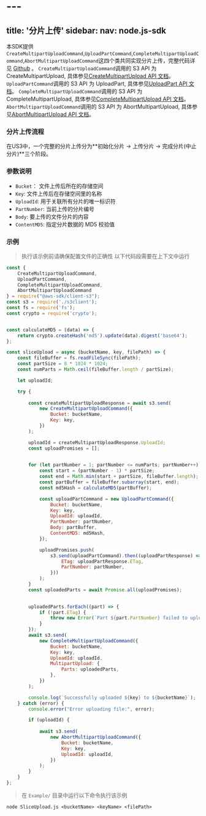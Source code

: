 # --- 
title: '分片上传'
sidebar:
 nav: node.js-sdk
---
本SDK提供`CreateMultipartUploadCommand`,`UploadPartCommand`,`CompleteMultipartUploadCommand`,`AbortMultipartUploadCommand`这四个类共同实现分片上传，完整代码详见 [Github](https://github.com/aws/aws-sdk-js-v3/tree/main/clients/client-s3/src/commands) 。
`CreateMultipartUploadCommand`调用的 S3 API 为 CreateMultipartUpload, 具体参见[CreateMultipartUpload API 文档](https://docs.aws.amazon.com/AmazonS3/latest/API/API_CreateMultipartUpload.html)。
`UploadPartCommand`调用的 S3 API 为 UploadPart, 具体参见[UploadPart API 文档](https://docs.aws.amazon.com/AmazonS3/latest/API/API_UploadPart.html)。
`CompleteMultipartUploadCommand`调用的 S3 API 为 CompleteMultipartUpload, 具体参见[CompleteMultipartUpload API 文档](https://docs.aws.amazon.com/AmazonS3/latest/API/API_CompleteMultipartUpload.html)。
`AbortMultipartUploadCommand`调用的 S3 API 为 AbortMultipartUpload, 具体参见[AbortMultipartUpload API 文档](https://docs.aws.amazon.com/AmazonS3/latest/API/API_AbortMultipartUpload.html)。


### 分片上传流程
在US3中，一个完整的分片上传分为**初始化分片 -> 上传分片 -> 完成分片(中止分片)**三个阶段。


### 参数说明
- `Bucket`： 文件上传后所在的存储空间
- `Key`: 文件上传后在存储空间里的名称
- `UploadId`: 用于关联所有分片的唯一标识符
- `PartNumber`: 当前上传的分片编号
- `Body`: 要上传的文件分片的内容
- `ContentMD5`: 指定分片数据的 MD5 校验值

### 示例
> 执行该示例前请确保配置文件的正确性
> 以下代码段需要在上下文中运行

```javascript
const {
    CreateMultipartUploadCommand,
    UploadPartCommand,
    CompleteMultipartUploadCommand,
    AbortMultipartUploadCommand
} = require("@aws-sdk/client-s3");
const s3 = require('./s3client');
const fs = require('fs');
const crypto = require('crypto');


const calculateMD5 = (data) => {
    return crypto.createHash('md5').update(data).digest('base64');
};

const sliceUpload = async (bucketName, key, filePath) => {
    const fileBuffer = fs.readFileSync(filePath);
    const partSize = 8 * 1024 * 1024; 
    const numParts = Math.ceil(fileBuffer.length / partSize);

    let uploadId;

    try {
        
        const createMultipartUploadResponse = await s3.send(
            new CreateMultipartUploadCommand({
                Bucket: bucketName,
                Key: key,
            })
        );

        uploadId = createMultipartUploadResponse.UploadId;
        const uploadPromises = [];

        
        for (let partNumber = 1; partNumber <= numParts; partNumber++) {
            const start = (partNumber - 1) * partSize;
            const end = Math.min(start + partSize, fileBuffer.length);
            const partBuffer = fileBuffer.subarray(start, end);
            const md5Hash = calculateMD5(partBuffer);

            const uploadPartCommand = new UploadPartCommand({
                Bucket: bucketName,
                Key: key,
                UploadId: uploadId,
                PartNumber: partNumber,
                Body: partBuffer,
                ContentMD5: md5Hash,
            });

            uploadPromises.push(
                s3.send(uploadPartCommand).then((uploadPartResponse) => ({
                    ETag: uploadPartResponse.ETag,
                    PartNumber: partNumber,
                }))
            );
        }
        const uploadedParts = await Promise.all(uploadPromises);

      
        uploadedParts.forEach((part) => {
            if (!part.ETag) {
                throw new Error(`Part ${part.PartNumber} failed to upload.`);
            }
        });
        await s3.send(
            new CompleteMultipartUploadCommand({
                Bucket: bucketName,
                Key: key,
                UploadId: uploadId,
                MultipartUpload: {
                    Parts: uploadedParts,
                },
            })
        );

        console.log(`Successfully uploaded ${key} to ${bucketName}`);
    } catch (error) {
        console.error("Error uploading file:", error);

        if (uploadId) {
  
            await s3.send(
                new AbortMultipartUploadCommand({
                    Bucket: bucketName,
                    Key: key,
                    UploadId: uploadId,
                })
            );
        }
    }
};

```
> 在 `Example/` 目录中运行以下命令执行该示例
```
node SliceUpload.js <bucketName> <keyName> <filePath>
```